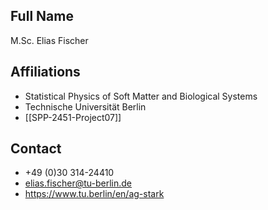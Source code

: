 ## Full Name
M.Sc. Elias Fischer

## Affiliations
- Statistical Physics of Soft Matter and Biological Systems
- Technische Universität Berlin
- [[SPP-2451-Project07]]
## Contact
- +49 (0)30 314-24410
- elias.fischer@tu-berlin.de
- https://www.tu.berlin/en/ag-stark
